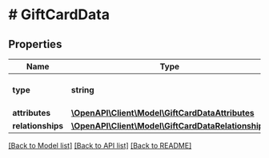 # # GiftCardData

## Properties

Name | Type | Description | Notes
------------ | ------------- | ------------- | -------------
**type** | **string** | The resource&#39;s type |
**attributes** | [**\OpenAPI\Client\Model\GiftCardDataAttributes**](GiftCardDataAttributes.md) |  |
**relationships** | [**\OpenAPI\Client\Model\GiftCardDataRelationships**](GiftCardDataRelationships.md) |  | [optional]

[[Back to Model list]](../../README.md#models) [[Back to API list]](../../README.md#endpoints) [[Back to README]](../../README.md)
